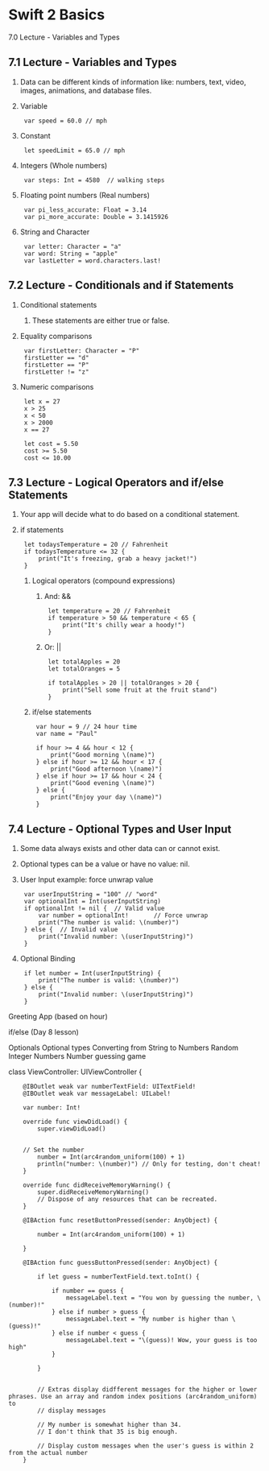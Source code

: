 # Swift 2 Basics #

7.0 Lecture - Variables and Types

## 7.1 Lecture - Variables and Types ##

1. Data can be different kinds of information like: numbers, text, video, images, animations, and database files.
2. Variable
	
		var speed = 60.0 // mph
	
3. Constant

		let speedLimit = 65.0 // mph

4. Integers (Whole numbers)

		var steps: Int = 4580  // walking steps

5. Floating point numbers (Real numbers)
		
		var pi_less_accurate: Float = 3.14 
		var pi_more_accurate: Double = 3.1415926

6. String and Character

		var letter: Character = "a"
		var word: String = "apple"
		var lastLetter = word.characters.last!
	
## 7.2 Lecture - Conditionals and if Statements ##

1. Conditional statements
	1. These statements are either true or false.
2. Equality comparisons

		var firstLetter: Character = "P"
		firstLetter == "d"
		firstLetter == "P"
		firstLetter != "z"

3. Numeric comparisons

		let x = 27
		x > 25
		x < 50
		x > 2000
		x == 27
		
		let cost = 5.50
		cost >= 5.50
		cost <= 10.00

## 7.3 Lecture - Logical Operators and if/else Statements ##


1. Your app will decide what to do based on a conditional statement.

2. if statements

		let todaysTemperature = 20 // Fahrenheit
		if todaysTemperature <= 32 {
		    print("It's freezing, grab a heavy jacket!")
		}

	1. Logical operators (compound expressions)

		1. And: &&
						
				let temperature = 20 // Fahrenheit
				if temperature > 50 && temperature < 65 {
				    print("It's chilly wear a hoody!")
				}
						
		2. Or: ||  

				let totalApples = 20
				let totalOranges = 5
				
				if totalApples > 20 || totalOranges > 20 {
				    print("Sell some fruit at the fruit stand")
				}

	2. if/else statements

			var hour = 9 // 24 hour time
			var name = "Paul"
			
			if hour >= 4 && hour < 12 {
			    print("Good morning \(name)")
			} else if hour >= 12 && hour < 17 {
			    print("Good afternoon \(name)")
			} else if hour >= 17 && hour < 24 {
			    print("Good evening \(name)")
			} else {
			    print("Enjoy your day \(name)")
			}
		
## 7.4 Lecture - Optional Types and User Input ##

1. Some data always exists and other data can or cannot exist.
2. Optional types can be a value or have no value: nil.
3. User Input example: force unwrap value

		var userInputString = "100" // "word"
		var optionalInt = Int(userInputString)
		if optionalInt != nil {  // Valid value
		    var number = optionalInt!       // Force unwrap
		    print("The number is valid: \(number)")
		} else {  // Invalid value
		    print("Invalid number: \(userInputString)")
		}

4. Optional Binding

		if let number = Int(userInputString) {
		    print("The number is valid: \(number)")
		} else {
		    print("Invalid number: \(userInputString)")
		}


Greeting App (based on hour)

if/else (Day 8 lesson)

Optionals 
Optional types
Converting from String to Numbers
Random Integer Numbers
Number guessing game


class ViewController: UIViewController {

	    @IBOutlet weak var numberTextField: UITextField!
	    @IBOutlet weak var messageLabel: UILabel!
	    
	    var number: Int!
	    
	    override func viewDidLoad() {
	        super.viewDidLoad()
	
	    
	    // Set the number
	        number = Int(arc4random_uniform(100) + 1)
	        println("number: \(number)") // Only for testing, don't cheat!
	    }
	
	    override func didReceiveMemoryWarning() {
	        super.didReceiveMemoryWarning()
	        // Dispose of any resources that can be recreated.
	    }
	
	    @IBAction func resetButtonPressed(sender: AnyObject) {
	        
	        number = Int(arc4random_uniform(100) + 1)
	        
	    }
	
	    @IBAction func guessButtonPressed(sender: AnyObject) {
	        
	        if let guess = numberTextField.text.toInt() {
	            
	            if number == guess {
	                messageLabel.text = "You won by guessing the number, \(number)!"
	            } else if number > guess {
	                messageLabel.text = "My number is higher than \(guess)!"
	            } else if number < guess {
	                messageLabel.text = "\(guess)! Wow, your guess is too high"
	            }
	            
	        }
	        
	        
	        // Extras display didfferent messages for the higher or lower phrases. Use an array and random index positions (arc4random_uniform) to 
	        // display messages
	        
	        // My number is somewhat higher than 34.
	        // I don't think that 35 is big enough.
	        
	        // Display custom messages when the user's guess is within 2 from the actual number
	    }

	
